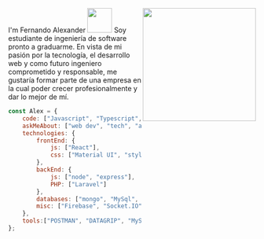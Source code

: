 <img align='right' src="https://media.giphy.com/media/M9gbBd9nbDrOTu1Mqx/giphy.gif" width="230">
I'm Fernando Alexander <img src="https://media.giphy.com/media/VgCDAzcKvsR6OM0uWg/giphy.gif" width="50">
Soy estudiante de ingeniería de software pronto a graduarme. En vista de mi pasión por la tecnología, el desarrollo web y como futuro ingeniero comprometido y responsable, me gustaría formar parte de una empresa en la cual poder crecer profesionalmente y dar lo mejor de mí.

```javascript
const Alex = {
    code: ["Javascript", "Typescript", "PHP"],
    askMeAbout: ["web dev", "tech", "app dev"],
    technologies: {
        frontEnd: {
            js: ["React"],
            css: ["Material UI", "styled-components", "bootstrap"]
        },
        backEnd: {
            js: ["node", "express"],
            PHP: ["Laravel"]
        },
        databases: ["mongo", "MySql", "sqlite"],
        misc: ["Firebase", "Socket.IO", "Material UI"]
    },
    tools:["POSTMAN", "DATAGRIP", "MySQL Workbench", "MongoDBCompass"]
};
```
<!--
**Alexander-Fernando/Alexander-Fernando** is a ✨ _special_ ✨ repository because its `README.md` (this file) appears on your GitHub profile.

Here are some ideas to get you started:

- 🔭 I’m currently working on ...
- 🌱 I’m currently learning ...
- 👯 I’m looking to collaborate on ...
- 🤔 I’m looking for help with ...
- 💬 Ask me about ...
- 📫 How to reach me: ...
- 😄 Pronouns: ...
- ⚡ Fun fact: ...
-->
